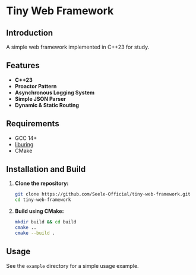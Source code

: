 # Tiny Web Framework

## Introduction

A simple web framework implemented in C++23 for study.

## Features

- **C++23** 
- **Proactor Pattern**
- **Asynchronous Logging System**
- **Simple JSON Parser**
- **Dynamic & Static Routing**

## Requirements

- GCC 14+
- [liburing](https://github.com/axboe/liburing)
- CMake

## Installation and Build

1. **Clone the repository:**
   ```sh
   git clone https://github.com/Seele-Official/tiny-web-framework.git
   cd tiny-web-framework
   ```

2. **Build using CMake:**
   ```sh
   mkdir build && cd build
   cmake ..
   cmake --build .
   ```

## Usage

See the `example` directory for a simple usage example.
